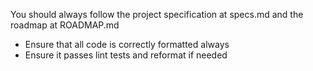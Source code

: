 You should always follow the project specification at specs.md and the roadmap at ROADMAP.md

- Ensure that all code is correctly formatted always
- Ensure it passes lint tests and reformat if needed
